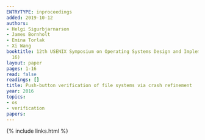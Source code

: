 ```yaml
---
ENTRYTYPE: inproceedings
added: 2019-10-12
authors:
- Helgi Sigurbjarnarson
- James Bornholt
- Emina Torlak
- Xi Wang
booktitle: 12th USENIX Symposium on Operating Systems Design and Implementation (OSDI
  16)
layout: paper
pages: 1-16
read: false
readings: []
title: Push-button verification of file systems via crash refinement
year: 2016
topics:
- os
- verification
papers:
---
```


{% include links.html %}
